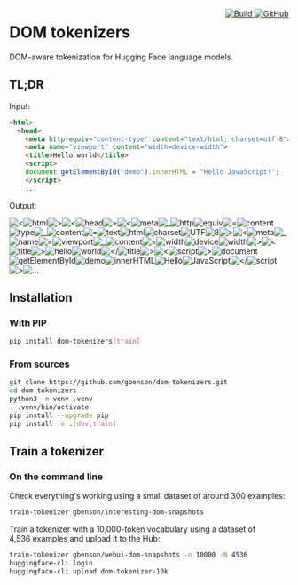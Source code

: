 <p style="float: right">
    <a href="https://badge.fury.io/py/dom-tokenizers">
         <img alt="Build" src="https://badge.fury.io/py/dom-tokenizers.svg">
    </a>
    <a href="https://github.com/gbenson/dom-tokenizers/blob/main/LICENSE">
        <img alt="GitHub" src="https://img.shields.io/github/license/gbenson/dom-tokenizers.svg?color=blue">
    </a>
</p>

# DOM tokenizers

DOM-aware tokenization for Hugging Face language models.

## TL;DR

Input:

```html
<html>
  <head>
    <meta http-equiv="content-type" content="text/html; charset=utf-8">
    <meta name="viewport" content="width=device-width">
    <title>Hello world</title>
    <script>
    document.getElementById("demo").innerHTML = "Hello JavaScript!";
    </script>
    ...
```

Output:

![<](https://gbenson.github.io/dt/ccbfee/3C.svg)![html](https://gbenson.github.io/dt/beedc6/html.svg)![>](https://gbenson.github.io/dt/f6d9ab/3E.svg)![<](https://gbenson.github.io/dt/f4aeb1/3C.svg)![head](https://gbenson.github.io/dt/a4dcf3/head.svg)![>](https://gbenson.github.io/dt/ccbfee/3E.svg)![<](https://gbenson.github.io/dt/beedc6/3C.svg)![meta](https://gbenson.github.io/dt/f6d9ab/meta.svg)![_](https://gbenson.github.io/dt/f4aeb1/5F.svg)![http](https://gbenson.github.io/dt/a4dcf3/http.svg)![equiv](https://gbenson.github.io/dt/ccbfee/equiv.svg)![=](https://gbenson.github.io/dt/beedc6/3D.svg)![content](https://gbenson.github.io/dt/f6d9ab/content.svg)![type](https://gbenson.github.io/dt/f4aeb1/type.svg)![_](https://gbenson.github.io/dt/a4dcf3/5F.svg)![content](https://gbenson.github.io/dt/ccbfee/content.svg)![=](https://gbenson.github.io/dt/beedc6/3D.svg)![text](https://gbenson.github.io/dt/f6d9ab/text.svg)![html](https://gbenson.github.io/dt/f4aeb1/html.svg)![charset](https://gbenson.github.io/dt/a4dcf3/charset.svg)![UTF](https://gbenson.github.io/dt/ccbfee/UTF.svg)![8](https://gbenson.github.io/dt/beedc6/8.svg)![>](https://gbenson.github.io/dt/f6d9ab/3E.svg)![<](https://gbenson.github.io/dt/f4aeb1/3C.svg)![meta](https://gbenson.github.io/dt/a4dcf3/meta.svg)![_](https://gbenson.github.io/dt/ccbfee/5F.svg)![name](https://gbenson.github.io/dt/beedc6/name.svg)![=](https://gbenson.github.io/dt/f6d9ab/3D.svg)![viewport](https://gbenson.github.io/dt/f4aeb1/viewport.svg)![_](https://gbenson.github.io/dt/a4dcf3/5F.svg)![content](https://gbenson.github.io/dt/ccbfee/content.svg)![=](https://gbenson.github.io/dt/beedc6/3D.svg)![width](https://gbenson.github.io/dt/f6d9ab/width.svg)![device](https://gbenson.github.io/dt/f4aeb1/device.svg)![width](https://gbenson.github.io/dt/a4dcf3/width.svg)![>](https://gbenson.github.io/dt/ccbfee/3E.svg)![<](https://gbenson.github.io/dt/beedc6/3C.svg)![title](https://gbenson.github.io/dt/f6d9ab/title.svg)![>](https://gbenson.github.io/dt/f4aeb1/3E.svg)![hello](https://gbenson.github.io/dt/a4dcf3/hello.svg)![world](https://gbenson.github.io/dt/ccbfee/world.svg)![</](https://gbenson.github.io/dt/beedc6/3C2F.svg)![title](https://gbenson.github.io/dt/f6d9ab/title.svg)![>](https://gbenson.github.io/dt/f4aeb1/3E.svg)![<](https://gbenson.github.io/dt/a4dcf3/3C.svg)![script](https://gbenson.github.io/dt/ccbfee/script.svg)![>](https://gbenson.github.io/dt/beedc6/3E.svg)![document](https://gbenson.github.io/dt/f6d9ab/document.svg)![getElementById](https://gbenson.github.io/dt/f4aeb1/getElementById.svg)![demo](https://gbenson.github.io/dt/a4dcf3/demo.svg)![innerHTML](https://gbenson.github.io/dt/ccbfee/innerHTML.svg)![Hello](https://gbenson.github.io/dt/beedc6/Hello.svg)![JavaScript](https://gbenson.github.io/dt/f6d9ab/JavaScript.svg)![</](https://gbenson.github.io/dt/f4aeb1/3C2F.svg)![script](https://gbenson.github.io/dt/a4dcf3/script.svg)![>](https://gbenson.github.io/dt/ccbfee/3E.svg)![...](https://gbenson.github.io/dt/ffffff/dotdotdot.svg)

## Installation

### With PIP

```sh
pip install dom-tokenizers[train]
```

### From sources

```sh
git clone https://github.com/gbenson/dom-tokenizers.git
cd dom-tokenizers
python3 -m venv .venv
. .venv/bin/activate
pip install --upgrade pip
pip install -e .[dev,train]
```

## Train a tokenizer

### On the command line

Check everything's working using a small dataset of around 300 examples:

```sh
train-tokenizer gbenson/interesting-dom-snapshots
```

Train a tokenizer with a 10,000-token vocabulary using a dataset of
4,536 examples and upload it to the Hub:

```sh
train-tokenizer gbenson/webui-dom-snapshots -n 10000 -N 4536
huggingface-cli login
huggingface-cli upload dom-tokenizer-10k
```
